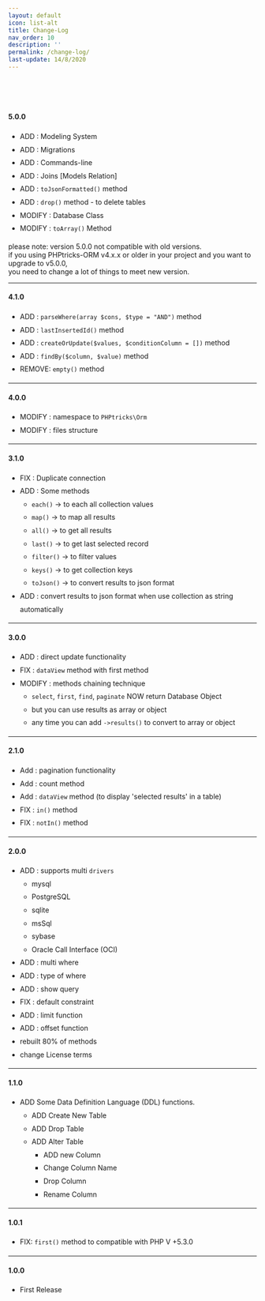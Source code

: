 ```yaml
---
layout: default
icon: list-alt
title: Change-Log
nav_order: 10
description: ''
permalink: /change-log/
last-update: 14/8/2020
---
```

<style>
ul li{
    line-height: 1.9;
}
</style>
<br><br><br>

#### 5.0.0
* ADD : Modeling System  
* ADD : Migrations
* ADD : Commands-line
* ADD : Joins [Models Relation]
* ADD : `toJsonFormatted()` method
* ADD : `drop()` method - to delete tables
* MODIFY : Database Class 
* MODIFY : `toArray()` Method 

<div class="alert-danger alert">
please note: version 5.0.0 not compatible with old versions. <br>
if you using PHPtricks-ORM v4.x.x or older in your project and you want to upgrade to v5.0.0,<br> 
you need to change a lot of things to meet new version.
</div>

---

#### 4.1.0
* ADD : `parseWhere(array $cons, $type = "AND")` method
* ADD : `lastInsertedId()` method
* ADD : `createOrUpdate($values, $conditionColumn = [])` method
* ADD : `findBy($column, $value)` method
* REMOVE: `empty()` method

---

#### 4.0.0
* MODIFY : namespace to `PHPtricks\Orm`
* MODIFY : files structure

---

#### 3.1.0
* FIX : Duplicate connection
* ADD : Some methods
    * `each()` -> to each all collection values
    * `map()`  -> to map all results
    * `all()`  -> to get all results
    * `last()` -> to get last selected record
    * `filter()` -> to filter values
    * `keys()` -> to get collection keys
    * `toJson()` -> to convert results to json format
* ADD : convert results to json format when use collection as string automatically


---


#### 3.0.0
* ADD    : direct update functionality
* FIX    : `dataView` method with first method
* MODIFY : methods chaining technique
    * `select`, `first`, `find`, `paginate` NOW return Database Object
    * but you can use results as array or object
    * any time you can add `->results()` to convert to array or object


---

#### 2.1.0
* Add : pagination functionality
* Add : count method
* Add : `dataView` method (to display 'selected results' in a table)
* FIX : `in()` method
* FIX : `notIn()` method


---


#### 2.0.0
* ADD : supports multi `drivers`
    * mysql
    * PostgreSQL
    * sqlite
    * msSql
    * sybase
    * Oracle Call Interface (OCI)
* ADD : multi where
* ADD : type of where
* ADD : show query
* FIX : default constraint
* ADD : limit function
* ADD : offset function
* rebuilt 80% of methods
* change License terms


---


#### 1.1.0

* ADD Some Data Definition Language (DDL) functions.
  * ADD Create New Table 
  * ADD Drop Table
  * ADD Alter Table
    * ADD new Column
    * Change Column Name
    * Drop Column
    * Rename Column


---


#### 1.0.1
* FIX: `first()` method to compatible with PHP V +5.3.0


---


#### 1.0.0
* First Release